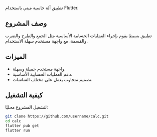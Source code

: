 تطبيق آلة حاسبة مبني باستخدام Flutter.

## وصف المشروع
تطبيق بسيط يقوم بإجراء العمليات الحسابية الأساسية مثل الجمع والطرح والضرب والقسمة، مع واجهة مستخدم سهلة الاستخدام.

## الميزات
- واجهة مستخدم جميلة وسهلة.
- دعم العمليات الحسابية الأساسية.
- تصميم متجاوب يعمل على مختلف الشاشات.


## كيفية التشغيل
لتشغيل المشروع محليًا:

```bash
git clone https://github.com/username/calc.git
cd calc
flutter pub get
flutter run
